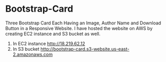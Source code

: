 # Bootstrap-Card
Three Bootstrap Card Each Having an Image, Author Name and Download Button in a Responsive Website.
I have hosted the website on AWS by creating EC2 instance and S3 bucket as well.
1. In EC2 instance http://18.219.62.12 
2. In S3 bucket http://bootstrap-card.s3-website.us-east-2.amazonaws.com
